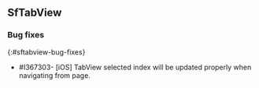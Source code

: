 ## SfTabView

### Bug fixes
{:#sftabview-bug-fixes}

* \#I367303- [iOS] TabView selected index will be updated properly when navigating from page.